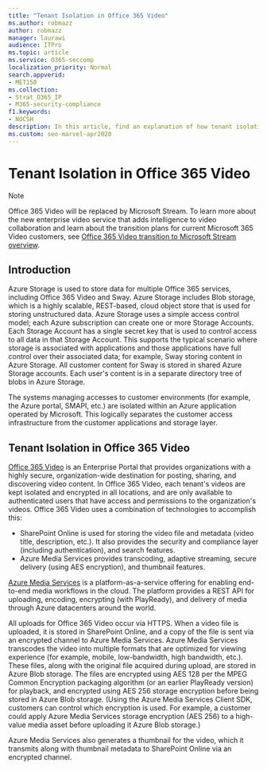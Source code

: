 ```yaml
---
title: "Tenant Isolation in Office 365 Video"
ms.author: robmazz
author: robmazz
manager: laurawi
audience: ITPro
ms.topic: article
ms.service: O365-seccomp
localization_priority: Normal
search.appverid:
- MET150
ms.collection:
- Strat_O365_IP
- M365-security-compliance
f1.keywords:
- NOCSH
description: In this article, find an explanation of how tenant isolation keeps each tenant's stored videos separate in Office 365 Video.
ms.custom: seo-marvel-apr2020
---
```


# Tenant Isolation in Office 365 Video

> [!NOTE]
> Office 365 Video will be replaced by Microsoft Stream. To learn more about the new enterprise video service that adds intelligence to video collaboration and learn about the transition plans for current Microsoft 365 Video customers, see [Office 365 Video transition to Microsoft Stream overview](https://docs.microsoft.com/stream/migrate-from-office-365).

## Introduction

Azure Storage is used to store data for multiple Office 365 services, including Office 365 Video and Sway. Azure Storage includes Blob storage, which is a highly scalable, REST-based, cloud object store that is used for storing unstructured data. Azure Storage uses a simple access control model; each Azure subscription can create one or more Storage Accounts. Each Storage Account has a single secret key that is used to control access to all data in that Storage Account. This supports the typical scenario where storage is associated with applications and those applications have full control over their associated data; for example, Sway storing content in Azure Storage. All customer content for Sway is stored in shared Azure Storage accounts. Each user's content is in a separate directory tree of blobs in Azure Storage.

The systems managing accesses to customer environments (for example, the Azure portal, SMAPI, etc.) are isolated within an Azure application operated by Microsoft. This logically separates the customer access infrastructure from the customer applications and storage layer.

## Tenant Isolation in Office 365 Video

[Office 365 Video](https://support.office.com/article/Meet-Office-365-Video-ca1cc1a9-a615-46e1-b6a3-40dbd99939a6) is an Enterprise Portal that provides organizations with a highly secure, organization-wide destination for posting, sharing, and discovering video content. In Office 365 Video, each tenant's videos are kept isolated and encrypted in all locations, and are only available to authenticated users that have access and permissions to the organization's videos. Office 365 Video uses a combination of technologies to accomplish this:

- SharePoint Online is used for storing the video file and metadata (video title, description, etc.). It also provides the security and compliance layer (including authentication), and search features.
- Azure Media Services provides transcoding, adaptive streaming, secure delivery (using AES encryption), and thumbnail features.

[Azure Media Services](https://azure.microsoft.com/services/media-services/) is a platform-as-a-service offering for enabling end-to-end media workflows in the cloud. The platform provides a REST API for uploading, encoding, encrypting (with PlayReady), and delivery of media through Azure datacenters around the world.

All uploads for Office 365 Video occur via HTTPS. When a video file is uploaded, it is stored in SharePoint Online, and a copy of the file is sent via an encrypted channel to Azure Media Services. Azure Media Services transcodes the video into multiple formats that are optimized for viewing experience (for example, mobile, low-bandwidth, high bandwidth, etc.). These files, along with the original file acquired during upload, are stored in Azure Blob storage. The files are encrypted using AES 128 per the MPEG Common Encryption packaging algorithm (or an earlier PlayReady version) for playback, and encrypted using AES 256 storage encryption before being stored in Azure Blob storage. (Using the Azure Media Services Client SDK, customers can control which encryption is used. For example, a customer could apply Azure Media Services storage encryption (AES 256) to a high-value media asset before uploading it Azure Blob storage.)

Azure Media Services also generates a thumbnail for the video, which it transmits along with thumbnail metadata to SharePoint Online via an encrypted channel.
